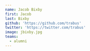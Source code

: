 ```yaml
---
name: Jacob Bixby
first: Jacob
last: Bixby
github: 'https://github.com/trabus'
twitter: 'https://twitter.com/trabus'
image: jbixby.jpg
teams:
  - alumni
---
```

